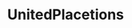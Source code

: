 ---
title: UnitedPlacetions
crosslinks:
- TheBlueCorner
- RedCorner
- farmcarrots
- placehearts
- TheBelt
- place
---